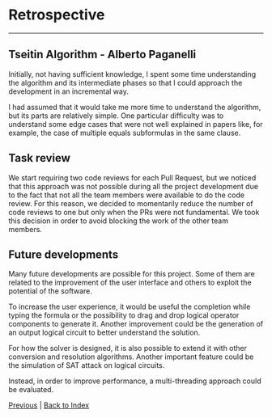 # Retrospective

---

## Tseitin Algorithm - Alberto Paganelli

Initially, not having sufficient knowledge, I spent some time understanding the algorithm and its intermediate phases so
that I could approach the development in an incremental way.

I had assumed that it would take me more time to understand the algorithm, but its parts are relatively
simple.
One particular difficulty was to understand some edge cases that were not well explained in papers like, for example, 
the case of multiple equals subformulas in the same clause.


## Task review

We start requiring two code reviews for each Pull Request, but we noticed that this approach was not possible during all
the project development due to the fact that not all the team members were available to do the code review.
For this reason, we decided to momentarily reduce the number of code reviews to one but only when the PRs were not
fundamental.
We took this decision in order to avoid blocking the work of the other team members.

## Future developments

Many future developments are possible for this project. 
Some of them are related to the improvement of the user interface and others to exploit the potential of the software.

To increase the user experience, it would be useful the completion while typing the formula or the possibility to 
drag and drop logical operator components to generate it.
Another improvement could be the generation of an output logical circuit to better understand the solution.

For how the solver is designed, it is also possible to extend it with other conversion and resolution algorithms.
Another important feature could be the simulation of SAT attack on logical circuits.

Instead, in order to improve performance, a multi-threading approach could be evaluated.




[Previous](5-implementation.md) | [Back to Index](README.md)
